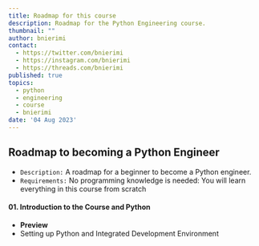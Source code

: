 ```yaml
---
title: Roadmap for this course
description: Roadmap for the Python Engineering course.
thumbnail: ""
author: bnierimi
contact:
  - https://twitter.com/bnierimi
  - https://instagram.com/bnierimi
  - https://threads.com/bnierimi
published: true
topics:
  - python
  - engineering
  - course
  - bnierimi
date: '04 Aug 2023'
---
```


## Roadmap to becoming a Python Engineer
- `Description:` A roadmap for a beginner to become a Python engineer.
- `Requirements:` No programming knowledge is needed: You will learn everything in this course from scratch

#### 01. Introduction to the Course and Python
- __Preview__
- Setting up Python and Integrated Development Environment

